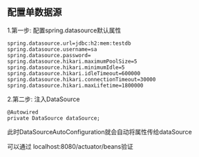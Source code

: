 ## 配置单数据源
1.第一步: 配置spring.datasource默认属性
```
spring.datasource.url=jdbc:h2:mem:testdb
spring.datasource.username=sa
spring.datasource.password=
spring.datasource.hikari.maximumPoolSize=5
spring.datasource.hikari.minimumIdle=5
spring.datasource.hikari.idleTimeout=600000
spring.datasource.hikari.connectionTimeout=30000
spring.datasource.hikari.maxLifetime=1800000
```

2.第二步: 注入DataSource
```
@Autowired
private DataSource dataSource;
```
此时DataSourceAutoConfiguration就会自动将属性传给dataSource

可以通过 localhost:8080/actuator/beans验证
